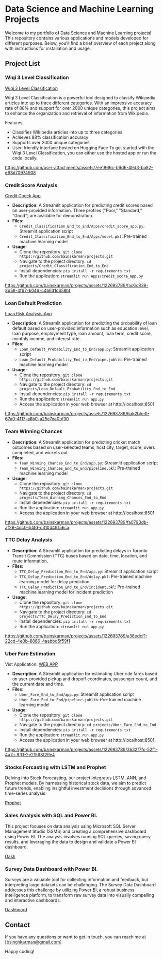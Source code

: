 # Data Science and Machine Learning Projects

Welcome to my portfolio of Data Science and Machine Learning projects! This repository contains various applications and models developed for different purposes. Below, you'll find a brief overview of each project along with instructions for installation and usage.

## Project List
### Wiqi 3 Level Classification
[Wiqi 3 Level Classification](https://huggingface.co/spaces/bainskarman/WiqiClassification)

Wiqi 3 Level Classification is a powerful tool designed to classify Wikipedia articles into up to three different categories. With an impressive accuracy rate of 88% and support for over 2000 unique categories, this project aims to enhance the organization and retrieval of information from Wikipedia.

Features
- Classifies Wikipedia articles into up to three categories
- Achieves 88% classification accuracy
- Supports over 2000 unique categories
- User-friendly interface hosted on Hugging Face
To get started with the Wiqi 3 Level Classification, you can either use the hosted app or run the code locally.

https://github.com/user-attachments/assets/7ee1866c-b6d6-49d3-ba82-e93d70974908


### Credit Score Analysis
[Credit Check App](https://creditchecker.streamlit.app/)
- **Description**: A Streamlit application for predicting credit scores based on user-provided information. Three profiles ("Poor," "Standard," "Good") are available for demonstration.
- **Files**:
  - `Credit_Classification_End_to_End/Apps/credit_score_app.py`: Streamlit application script
  - `Credit_Classification_End_to_End/Apps/model.pkl`: Pre-trained machine learning model
- **Usage**:
  - Clone the repository: `git clone https://github.com/bainskarman/projects.git`
  - Navigate to the project directory: `cd projects/Credit_Classification_End_to_End`
  - Install dependencies: `pip install -r requirements.txt`
  - Run the application: `streamlit run Apps/credit_score_app.py`

https://github.com/bainskarman/projects/assets/122693789/fac6c839-3d59-4f67-b046-c4b631c658bf

### Loan Default Prediction
[Loan Risk Analysis App](https://loanriskanalysis.streamlit.app/)
- **Description**: A Streamlit application for predicting the probability of loan default based on user-provided information such as education level, loan purpose, employment type, loan amount, loan term, credit score, monthly income, and interest rate.
- **Files**:
  - `Loan_Default_Probability_End_to_End/app.py`: Streamlit application script
  - `Loan_Default_Probability_End_to_End/pipe.joblib`: Pre-trained machine learning model
- **Usage**:
  - Clone the repository: `git clone https://github.com/bainskarman/projects.git`
  - Navigate to the project directory: `cd projects/Loan_Default_Probability_End_to_End`
  - Install dependencies: `pip install -r requirements.txt`
  - Run the application: `streamlit run app.py`
  - Access the application in your web browser at http://localhost:8501

https://github.com/bainskarman/projects/assets/122693789/6a52b5e0-67a0-4117-a8b0-a25e7ea0bf30

### Team Winning Chances

- **Description**: A Streamlit application for predicting cricket match outcomes based on user-selected teams, host city, target, score, overs completed, and wickets out.
- **Files**:
  - `Team_Winning_Chances_End_to_End/app.py`: Streamlit application script
  - `Team_Winning_Chances_End_to_End/pipeline.pkl`: Pre-trained machine learning model
- **Usage**:
  - Clone the repository: `git clone https://github.com/bainskarman/projects.git`
  - Navigate to the project directory: `cd projects/Team_Winning_Chances_End_to_End`
  - Install dependencies: `pip install -r requirements.txt`
  - Run the application: `streamlit run app.py`
  - Access the application in your web browser at http://localhost:8501

https://github.com/bainskarman/projects/assets/122693789/fa0793db-af29-4dc0-b4fd-c310449156ca

### TTC Delay Analysis

- **Description**: A Streamlit application for predicting delays in Toronto Transit Commission (TTC) buses based on date, time, location, and route information.
- **Files**:
  - `TTC_Delay_Prediction_End_to_End/app.py`: Streamlit application script
  - `TTC_Delay_Prediction_End_to_End/delay.pkl`: Pre-trained machine learning model for delay prediction
  - `TTC_Delay_Prediction_End_to_End/incident.pkl`: Pre-trained machine learning model for incident prediction
- **Usage**:
  - Clone the repository: `git clone https://github.com/bainskarman/projects.git`
  - Navigate to the project directory: `cd projects/TTC_Delay_Prediction_End_to_End`
  - Install dependencies: `pip install -r requirements.txt`
  - Run the application: `streamlit run app.py`

https://github.com/bainskarman/projects/assets/122693789/a38edcf1-22cd-4e0b-8886-4aebbd5f59f1

### Uber Fare Estimation
Vist Application: [WEB APP](https://ubercostestimation.streamlit.app/)
- **Description**: A Streamlit application for estimating Uber ride fares based on user-provided pickup and dropoff coordinates, passenger count, and the current date and time.
- **Files**:
  - `Uber_Fare_End_to_End/app.py`: Streamlit application script
  - `Uber_Fare_End_to_End/pipeline.joblib`: Pre-trained machine learning model
- **Usage**:
  - Clone the repository: `git clone https://github.com/bainskarman/projects.git`
  - Navigate to the project directory: `cd projects/Uber_Fare_End_to_End`
  - Install dependencies: `pip install -r requirements.txt`
  - Run the application: `streamlit run app.py`
  - Access the application in your web browser at http://localhost:8501

https://github.com/bainskarman/projects/assets/122693789/3b32f7fc-52f1-4a7c-9ff1-2e2f563f29e4
  
### Stocks Forcasting with LSTM and Prophet
Delving into Stock Forecasting, our project integrates LSTM, ANN, and Prophet models. By harnessing historical stock data, we aim to predict future trends, enabling insightful investment decisions through advanced time-series analysis.

[Prophet](https://github.com/bainskarman/projects/assets/122693789/4b77dbf8-a5fc-4cfd-867f-3832373c784f)

### Sales Analysis with SQL and Power BI.
This project focuses on data analysis using Microsoft SQL Server Management Studio (SSMS) and creating a comprehensive dashboard using Power BI. The analysis involves running SQL queries, saving query results, and leveraging the data to design and validate a Power BI dashboard.

[Dash](https://github.com/bainskarman/projects/assets/122693789/edcdf20f-40c9-495e-9ea4-762372562d92)

### Survey Data Dashboard with Power BI.
Surveys are a valuable tool for collecting information and feedback, but interpreting large datasets can be challenging. The Survey Data Dashboard addresses this challenge by utilizing Power BI, a robust business intelligence platform, to transform raw survey data into visually compelling and interactive dashboards.

[Dashboard](https://github.com/bainskarman/projects/assets/122693789/66d92832-228c-4fbe-86a3-1f14139c3e9f)
## Contact

If you have any questions or want to get in touch, you can reach me at [bsinghkarman@gmail.com].

Happy coding!
